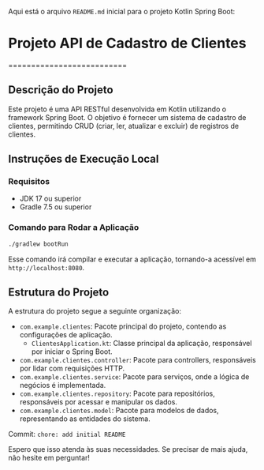 Aqui está o arquivo `README.md` inicial para o projeto Kotlin Spring Boot:

# Projeto API de Cadastro de Clientes
==========================

## Descrição do Projeto
Este projeto é uma API RESTful desenvolvida em Kotlin utilizando o framework Spring Boot. O objetivo é fornecer um sistema de cadastro de clientes, permitindo CRUD (criar, ler, atualizar e excluir) de registros de clientes.

## Instruções de Execução Local
### Requisitos
- JDK 17 ou superior
- Gradle 7.5 ou superior

### Comando para Rodar a Aplicação
```bash
./gradlew bootRun
```
Esse comando irá compilar e executar a aplicação, tornando-a acessível em `http://localhost:8080`.

## Estrutura do Projeto
A estrutura do projeto segue a seguinte organização:
- `com.example.clientes`: Pacote principal do projeto, contendo as configurações de aplicação.
  - `ClientesApplication.kt`: Classe principal da aplicação, responsável por iniciar o Spring Boot.
- `com.example.clientes.controller`: Pacote para controllers, responsáveis por lidar com requisições HTTP.
- `com.example.clientes.service`: Pacote para serviços, onde a lógica de negócios é implementada.
- `com.example.clientes.repository`: Pacote para repositórios, responsáveis por acessar e manipular os dados.
- `com.example.clientes.model`: Pacote para modelos de dados, representando as entidades do sistema.

Commit: `chore: add initial README`

Espero que isso atenda às suas necessidades. Se precisar de mais ajuda, não hesite em perguntar!